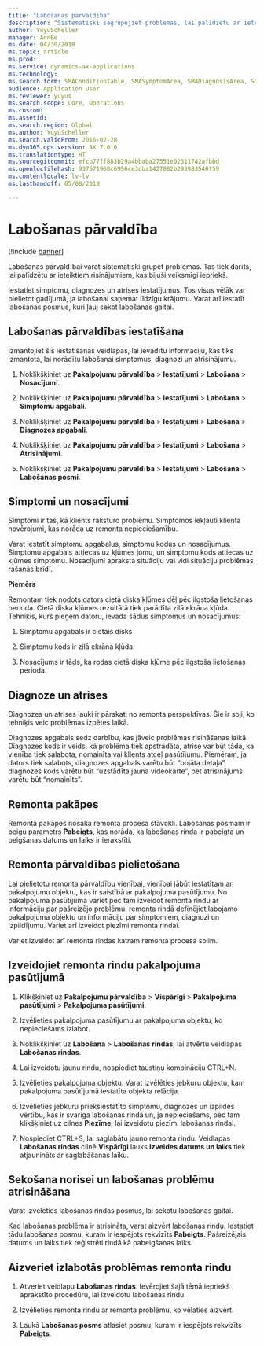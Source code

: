 ```yaml
---
title: "Labošanas pārvaldība"
description: "Sistemātiski sagrupējiet problēmas, lai palīdzētu ar ieteiktiem risinājumiem, kas bijuši veiksmīgi iepriekš."
author: YuyuScheller
manager: AnnBe
ms.date: 04/30/2018
ms.topic: article
ms.prod: 
ms.service: dynamics-ax-applications
ms.technology: 
ms.search.form: SMAConditionTable, SMASymptomArea, SMADiagnosisArea, SMAResolutionTable, SMARepairStage
audience: Application User
ms.reviewer: yuyus
ms.search.scope: Core, Operations
ms.custom: 
ms.assetid: 
ms.search.region: Global
ms.author: YuyuScheller
ms.search.validFrom: 2016-02-28
ms.dyn365.ops.version: AX 7.0.0
ms.translationtype: HT
ms.sourcegitcommit: efcb77ff883b29a4bbaba27551e02311742afbbd
ms.openlocfilehash: 937571968c6956ce3dba1427082b298983540f59
ms.contentlocale: lv-lv
ms.lasthandoff: 05/08/2018

---
```


# <a name="repair-management"></a>Labošanas pārvaldība       

[!include [banner](../includes/banner.md)]


Labošanas pārvaldībai varat sistemātiski grupēt problēmas. Tas tiek darīts, lai palīdzētu ar ieteiktiem risinājumiem, kas bijuši veiksmīgi iepriekš.

Iestatiet simptomu, diagnozes un atrises iestatījumus. Tos visus vēlāk var pielietot gadījumā, ja labošanai saņemat līdzīgu krājumu. Varat arī iestatīt labošanas posmus, kuri ļauj sekot labošanas gaitai.

## <a name="setting-up-repair-management"></a>Labošanas pārvaldības iestatīšana

Izmantojiet šīs iestatīšanas veidlapas, lai ievadītu informāciju, kas tiks izmantota, lai norādītu labošanai simptomus, diagnozi un atrisinājumu.

1.  Noklikšķiniet uz **Pakalpojumu pārvaldība** \> **Iestatījumi** \> **Labošana** \> **Nosacījumi**.

2.  Noklikšķiniet uz **Pakalpojumu pārvaldība** \> **Iestatījumi** \> **Labošana** \> **Simptomu apgabali**.

3.  Noklikšķiniet uz **Pakalpojumu pārvaldība** \> **Iestatījumi** \> **Labošana** \> **Diagnozes apgabali**.

4.  Noklikšķiniet uz **Pakalpojumu pārvaldība** \> **Iestatījumi** \> **Labošana** \> **Atrisinājumi**.

5.  Noklikšķiniet uz **Pakalpojumu pārvaldība** \> **Iestatījumi** \> **Labošana** \> **Labošanas posmi**.

## <a name="symptoms-and-conditions"></a>Simptomi un nosacījumi

Simptomi ir tas, kā klients raksturo problēmu. Simptomos iekļauti klienta novērojumi, kas norāda uz remonta nepieciešamību.

Varat iestatīt simptomu apgabalus, simptomu kodus un nosacījumus. Simptomu apgabals attiecas uz kļūmes jomu, un simptomu kods attiecas uz kļūmes simptomu. Nosacījumi apraksta situāciju vai vidi situāciju problēmas rašanās brīdī.

**Piemērs**

Remontam tiek nodots dators cietā diska kļūmes dēļ pēc ilgstoša lietošanas perioda. Cietā diska kļūmes rezultātā tiek parādīta zilā ekrāna kļūda. Tehniķis, kurš pieņem datoru, ievada šādus simptomus un nosacījumus:

1.  Simptomu apgabals ir cietais disks

2.  Simptomu kods ir zilā ekrāna kļūda

3.  Nosacījums ir tāds, ka rodas cietā diska kļūme pēc ilgstoša lietošanas perioda.

## <a name="diagnosis-and-resolutions"></a>Diagnoze un atrises

Diagnozes un atrises lauki ir pārskati no remonta perspektīvas. Šie ir soļi, ko tehniķis veic problēmas izpētes laikā.

Diagnozes apgabals sedz darbību, kas jāveic problēmas risināšanas laikā. Diagnozes kods ir veids, kā problēma tiek apstrādāta, atrise var būt tāda, ka vienība tiek salabota, nomainīta vai klients atceļ pasūtījumu. Piemēram, ja dators tiek salabots, diagnozes apgabals varētu būt “bojāta detaļa”, diagnozes kods varētu būt “uzstādīta jauna videokarte”, bet atrisinājums varētu būt “nomainīts”.

## <a name="repair-stages"></a>Remonta pakāpes

Remonta pakāpes nosaka remonta procesa stāvokli. Labošanas posmam ir beigu parametrs **Pabeigts**, kas norāda, ka labošanas rinda ir pabeigta un beigšanas datums un laiks ir ierakstīti.

## <a name="applying-repair-management"></a>Remonta pārvaldības pielietošana

Lai pielietotu remonta pārvaldību vienībai, vienībai jābūt iestatītam ar pakalpojumu objektu, kas ir saistībā ar pakalpojuma pasūtījumu. No pakalpojuma pasūtījuma variet pēc tam izveidot remonta rindu ar informāciju par pašreizējo problēmu. remonta rindā definējiet labojamo pakalpojuma objektu un informāciju par simptomiem, diagnozi un izpildījumu. Variet arī izveidot piezīmi remonta rindai.

Variet izveidot arī remonta rindas katram remonta procesa solim.

## <a name="create-a-repair-line-on-a-service-order"></a>Izveidojiet remonta rindu pakalpojuma pasūtījumā

1.  Klikšķiniet uz **Pakalpojumu pārvaldība** \> **Vispārīgi** \> **Pakalpojuma pasūtījumi** \> **Pakalpojuma pasūtījumi**.

2.  Izvēlieties pakalpojuma pasūtījumu ar pakalpojuma objektu, ko nepieciešams izlabot.

3.  Noklikšķiniet uz **Labošana** \> **Labošanas rindas**, lai atvērtu veidlapas **Labošanas rindas**.

4.  Lai izveidotu jaunu rindu, nospiediet taustiņu kombināciju CTRL+N.

5.  Izvēlieties pakalpojuma objektu. Varat izvēlēties jebkuru objektu, kam pakalpojuma pasūtījumā iestatīta objekta relācija.

6.  Izvēlieties jebkuru priekšiestatīto simptomu, diagnozes un izpildes vērtību, kas ir svarīga labošanas rindā un, ja nepieciešams, pēc tam klikšķiniet uz cilnes **Piezīme**, lai izveidotu piezīmi labošanas rindai.

7.  Nospiediet CTRL+S, lai saglabātu jauno remonta rindu. Veidlapas **Labošanas rindas** cilnē **Vispārīgi** lauks **Izveides datums un laiks** tiek atjaunināts ar saglabāšanas laiku.

## <a name="tracking-progress-and-resolving-a-repair-issue"></a>Sekošana norisei un labošanas problēmu atrisināšana

Varat izvēlēties labošanas rindas posmus, lai sekotu labošanas gaitai.

Kad labošanas problēma ir atrisināta, varat aizvērt labošanas rindu. Iestatiet tādu labošanas posmu, kuram ir iespējots rekvizīts **Pabeigts**. Pašreizējais datums un laiks tiek reģistrēti rindā kā pabeigšanas laiks.

## <a name="close-a-repair-line-for-a-resolved-issue"></a>Aizveriet izlabotās problēmas remonta rindu

1.  Atveriet veidlapu **Labošanas rindas**. Ievērojiet šajā tēmā iepriekš aprakstīto procedūru, lai izveidotu labošanas rindu.

2.  Izvēlieties remonta rindu ar remonta problēmu, ko vēlaties aizvērt.

3.  Laukā **Labošanas posms** atlasiet posmu, kuram ir iespējots rekvizīts **Pabeigts**.

  



